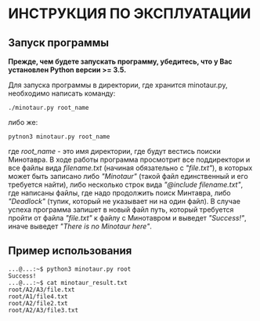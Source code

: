 # ИНСТРУКЦИЯ ПО ЭКСПЛУАТАЦИИ

## Запуск программы

**Прежде, чем будете запускать программу, убедитесь, что у Вас установлен Python версии >= 3.5.**

Для запуска программы в директории, где хранится minotaur.py, необходимо написать команду:

    ./minotaur.py root_name

либо же:

    pytnon3 minotaur.py root_name
    
где *root_name* - это имя директории, где будут вестись поиски Минотавра. В ходе работы программа просмотрит все поддиректори и все файлы вида *filename.txt* (начиная обязательно с *"file.txt"*), в которых может быть записано либо *"Minotaur"* (такой файл единственный и его требуется найти), либо несколько строк вида *"@include filename.txt"*, где написаны файлы, где надо продолжить поиск Минтавра, либо *"Deadlock"* (тупик, который не указывает ни на один файл). В случае успеха программа запишет в новый файл путь, который требуется пройти от файла *"file.txt"* к файлу с Минотавром и выведет *"Success!"*, иначе выведет *"There is no Minotaur here"*.

## Пример использования

    ...@...:~$ python3 minotaur.py root
    Success!
    ...@...:~$ cat minotaur_result.txt 
    root/A2/A3/file.txt
    root/A1/file4.txt
    root/A2/file2.txt
    root/A2/A3/file3.txt
